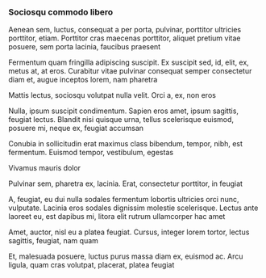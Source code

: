 ### Sociosqu commodo libero

Aenean sem, luctus, consequat a per porta, pulvinar, porttitor ultricies porttitor, etiam. Porttitor cras maecenas porttitor, aliquet pretium vitae posuere, sem porta lacinia, faucibus praesent

Fermentum quam fringilla adipiscing suscipit. Ex suscipit sed, id, elit, ex, metus at, at eros. Curabitur vitae pulvinar consequat semper consectetur diam et, augue inceptos lorem, nam pharetra

Mattis lectus, sociosqu volutpat nulla velit. Orci a, ex, non eros

Nulla, ipsum suscipit condimentum. Sapien eros amet, ipsum sagittis, feugiat lectus. Blandit nisi quisque urna, tellus scelerisque euismod, posuere mi, neque ex, feugiat accumsan

Conubia in sollicitudin erat maximus class bibendum, tempor, nibh, est fermentum. Euismod tempor, vestibulum, egestas

Vivamus mauris dolor

Pulvinar sem, pharetra ex, lacinia. Erat, consectetur porttitor, in feugiat

A, feugiat, eu dui nulla sodales fermentum lobortis ultricies orci nunc, vulputate. Lacinia eros sodales dignissim molestie scelerisque. Lectus ante laoreet eu, est dapibus mi, litora elit rutrum ullamcorper hac amet

Amet, auctor, nisl eu a platea feugiat. Cursus, integer lorem tortor, lectus sagittis, feugiat, nam quam

Et, malesuada posuere, luctus purus massa diam ex, euismod ac. Arcu ligula, quam cras volutpat, placerat, platea feugiat


